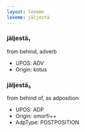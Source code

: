 ```yaml
---
layout: lexeme
lexeme: jäljestä
---
```


###  jäljestä₁

from behind, adverb
* UPOS:  ADV
* Origin:  kotus


###  jäljestä₂

from behind of, as adposition
* UPOS:  ADP
* Origin:  omorfi++
* AdpType:  POSTPOSITION

